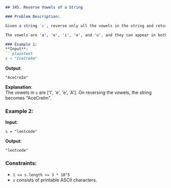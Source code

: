 ```markdown
## 345. Reverse Vowels of a String

### Problem Description:

Given a string `s`, reverse only all the vowels in the string and return the modified string.

The vowels are 'a', 'e', 'i', 'o', and 'u', and they can appear in both lowercase and uppercase, more than once.

### Example 1:
**Input**: 
```plaintext
s = "IceCreAm"
```

**Output**: 
```plaintext
"AceCreIm"
```

**Explanation**:  
The vowels in `s` are ['I', 'e', 'e', 'A']. On reversing the vowels, the string becomes "AceCreIm".

### Example 2:
**Input**: 
```plaintext
s = "leetcode"
```

**Output**: 
```plaintext
"leotcede"
```

### Constraints:
- `1 <= s.length <= 3 * 10^5`
- `s` consists of printable ASCII characters.
```